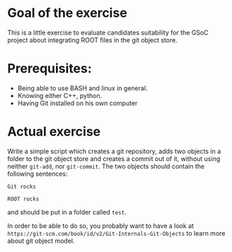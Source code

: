 # Goal of the exercise

This is a little exercise to evaluate candidates suitability for the GSoC project about integrating ROOT files in the git object store.

# Prerequisites:

- Being able to use BASH and linux in general.
- Knowing either C++, python.
- Having Git installed on his own computer

# Actual exercise

Write a simple script which creates a git repository, adds two objects in a folder to the git object store and creates a commit out of it,
without using neither `git-add`, nor `git-commit`. The two objects should contain the following sentences:

```
Git rocks
```

```
ROOT rocks
```

and should be put in a folder called `test`.

In order to be able to do so, you probably want to have a look at `https://git-scm.com/book/id/v2/Git-Internals-Git-Objects` to learn more
about git object model.
